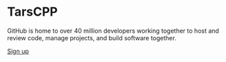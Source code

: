 # TarsCPP

GitHub is home to over 40 million developers working together to host and review code, manage projects, and build software together.

[Sign up](https://github.com/join?source=prompt-blob-show)

